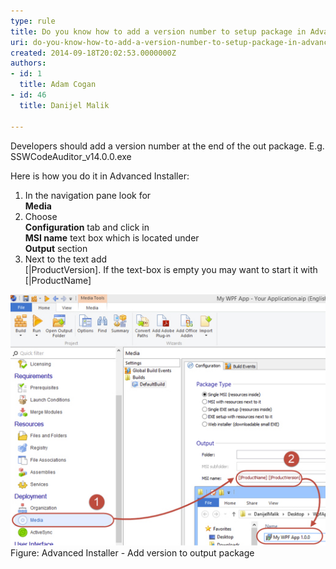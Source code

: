 ```yaml
---
type: rule
title: Do you know how to add a version number to setup package in Advanced Installer?
uri: do-you-know-how-to-add-a-version-number-to-setup-package-in-advanced-installer
created: 2014-09-18T20:02:53.0000000Z
authors:
- id: 1
  title: Adam Cogan
- id: 46
  title: Danijel Malik

---
```


 
​Developers should add a version number at the end of the out package. E.g. SSWCodeAuditor\_v14.0.0.exe

Here is how you do it in Advanced Installer:
 
1. ​In the navigation pane look for <br>      **Media**
2. Choose <br>      **Configuration** tab and click in <br>      **MSI name** text box which is located under <br>      **Output** section
3. Next to the text add <br>      [|ProductVersion]. If the text-box is empty you may want to start it with <br>      [|ProductName]

![](installer-add-version-number.jpg)Figure​: Advanced Installer - Add version to output package
